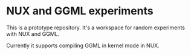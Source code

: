 # NUX and GGML experiments

This is a prototype repository. It's a workspace for random experiments with NUX and GGML.

Currently it supports compiling GGML in kernel mode in NUX.
